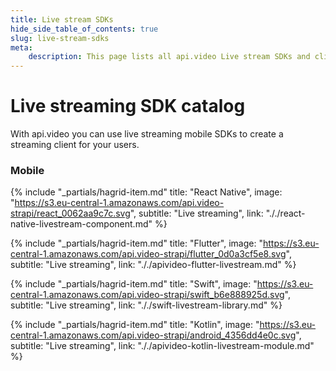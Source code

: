 ```yaml
---
title: Live stream SDKs
hide_side_table_of_contents: true
slug: live-stream-sdks
meta: 
    description: This page lists all api.video Live stream SDKs and client libraries for React Native, Flutter, Swift, and Kotlin.
---
```


Live streaming SDK catalog
==================

With api.video you can use live streaming mobile SDKs to create a streaming client for your users.

### Mobile
<div class="hagrid">

{% include "_partials/hagrid-item.md" title: "React Native", image: "https://s3.eu-central-1.amazonaws.com/api.video-strapi/react_0062aa9c7c.svg", subtitle: "Live streaming",  link: "././react-native-livestream-component.md" %}

{% include "_partials/hagrid-item.md" title: "Flutter", image: "https://s3.eu-central-1.amazonaws.com/api.video-strapi/flutter_0d0a3cf5e8.svg", subtitle: "Live streaming",  link: "././apivideo-flutter-livestream.md" %}

{% include "_partials/hagrid-item.md" title: "Swift", image: "https://s3.eu-central-1.amazonaws.com/api.video-strapi/swift_b6e888925d.svg", subtitle: "Live streaming",  link: "././swift-livestream-library.md" %}

{% include "_partials/hagrid-item.md" title: "Kotlin", image: "https://s3.eu-central-1.amazonaws.com/api.video-strapi/android_4356dd4e0c.svg", subtitle: "Live streaming",  link: "././apivideo-kotlin-livestream-module.md" %}

</div>